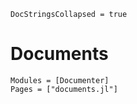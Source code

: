 ```@meta
DocStringsCollapsed = true
```

# Documents

```@autodocs
Modules = [Documenter]
Pages = ["documents.jl"]
```
